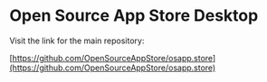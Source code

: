 # Open Source App Store Desktop

Visit the link for the main repository:

[https://github.com/OpenSourceAppStore/osapp.store](https://github.com/OpenSourceAppStore/osapp.store)
